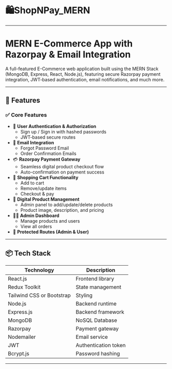# 🛍️ShopNPay_MERN
 
---
    
# MERN E-Commerce App with Razorpay & Email Integration  
 
A full-featured E-Commerce web application built using the MERN Stack (MongoDB, Express, React, Node.js), featuring secure Razorpay payment integration, JWT-based authentication, email notifications, and much more. 
  
---     
          
## 🚀 Features              
                  
### ✅ Core Features          
- 🔐 **User Authentication & Authorization**      
  - Sign up / Sign in with hashed passwords   
  - JWT-based secure routes 
- 📧 **Email Integration**
  - Forgot Password Email
  - Order Confirmation Emails
- 💳 **Razorpay Payment Gateway**
  - Seamless digital product checkout flow
  - Auto-confirmation on payment success
- 🛒 **Shopping Cart Functionality**
  - Add to cart
  - Remove/update items
  - Checkout & pay
- 🧾 **Digital Product Management**
  - Admin panel to add/update/delete products 
  - Product image, description, and pricing
- 🧑‍💼 **Admin Dashboard**
  - Manage products and users
  - View all orders
- 🔐 **Protected Routes (Admin & User)**

---

## 📦 Tech Stack

| Technology | Description |
|------------|-------------|
| React.js   | Frontend library |
| Redux Toolkit | State management |
| Tailwind CSS or Bootstrap | Styling |
| Node.js    | Backend runtime |
| Express.js | Backend framework |
| MongoDB    | NoSQL Database |
| Razorpay   | Payment gateway |
| Nodemailer | Email service |
| JWT        | Authentication token |
| Bcrypt.js  | Password hashing |
 
---




